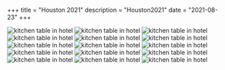 +++
title = "Houston 2021"
description = "Houston2021"
date = "2021-08-23"
+++

![kitchen table in hotel](https://mikemorganphotos.s3.us-east-2.amazonaws.com/Houston2021/houston1.jpg)
![kitchen table in hotel](https://mikemorganphotos.s3.us-east-2.amazonaws.com/Houston2021/houston2.jpg)
![kitchen table in hotel](https://mikemorganphotos.s3.us-east-2.amazonaws.com/Houston2021/houston3.jpg)
![kitchen table in hotel](https://mikemorganphotos.s3.us-east-2.amazonaws.com/Houston2021/houston4.jpg)
![kitchen table in hotel](https://mikemorganphotos.s3.us-east-2.amazonaws.com/Houston2021/houston5.jpg)
![kitchen table in hotel](https://mikemorganphotos.s3.us-east-2.amazonaws.com/Houston2021/houston6.jpg)
![kitchen table in hotel](https://mikemorganphotos.s3.us-east-2.amazonaws.com/Houston2021/houston7.jpg)
![kitchen table in hotel](https://mikemorganphotos.s3.us-east-2.amazonaws.com/Houston2021/houston8.jpg)
![kitchen table in hotel](https://mikemorganphotos.s3.us-east-2.amazonaws.com/Houston2021/houston9.jpg)
![kitchen table in hotel](https://mikemorganphotos.s3.us-east-2.amazonaws.com/Houston2021/houston10.jpg)
![kitchen table in hotel](https://mikemorganphotos.s3.us-east-2.amazonaws.com/Houston2021/houston11.jpg)
![kitchen table in hotel](https://mikemorganphotos.s3.us-east-2.amazonaws.com/Houston2021/houston12.jpg)
![kitchen table in hotel](https://mikemorganphotos.s3.us-east-2.amazonaws.com/Houston2021/houston13.jpg)
![kitchen table in hotel](https://mikemorganphotos.s3.us-east-2.amazonaws.com/Houston2021/houston14.jpg)
![kitchen table in hotel](https://mikemorganphotos.s3.us-east-2.amazonaws.com/Houston2021/houston15.jpg)
